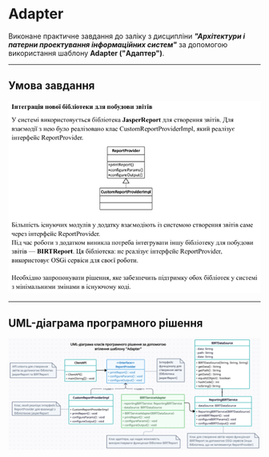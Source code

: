 # Adapter
Виконане практичне завдання до заліку з дисципліни ***"Архітектури і патерни проектування інформаційних систем"*** за допомогою використання шаблону **Adapter ("Адаптер")**.

---

## Умова завдання

![Task](/img/Task.jpg)

---

## UML-діаграма програмного рішення

![UML-Diagram](/img/UML-Diagram.png)